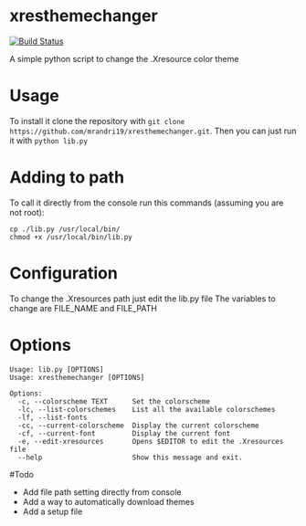 # xresthemechanger 
[![Build Status](https://travis-ci.org/mrandri19/xresthemechanger.svg)](https://travis-ci.org/mrandri19/xresthemechanger)

A simple python script to change the .Xresource color theme
# Usage
To install it clone the repository with `git clone https://github.com/mrandri19/xresthemechanger.git`.
Then you can just run it with `python lib.py`

# Adding to path
To call it directly from the console run this commands (assuming you are not root):
```
cp ./lib.py /usr/local/bin/
chmod +x /usr/local/bin/lib.py
```
# Configuration
To change the .Xresources path just edit the lib.py file
The variables to change are FILE_NAME and FILE_PATH

# Options
```
Usage: lib.py [OPTIONS]
Usage: xresthemechanger [OPTIONS]

Options:
  -c, --colorscheme TEXT      Set the colorscheme
  -lc, --list-colorschemes    List all the available colorschemes
  -lf, --list-fonts
  -cc, --current-colorscheme  Display the current colorscheme
  -cf, --current-font         Display the current font
  -e, --edit-xresources       Opens $EDITOR to edit the .Xresources file
  --help                      Show this message and exit.
```
#Todo
- Add file path setting directly from console
- Add a way to automatically download themes
- Add a setup file
